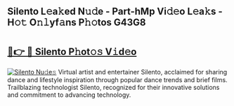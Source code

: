 ## Silento L𝚎a𝚔ed N𝚞𝚍e - Part-hMp Vi𝚍𝚎o L𝚎a𝚔s - H𝚘𝚝 O𝚗𝚕yf𝚊ns P𝚑𝚘tos G43G8

# <h2><a href="http://kf2xj8.oniu.top/?m=Silento">🔗👉 🔴 Silento P𝚑ot𝚘𝚜 V𝚒d𝚎o</a></h2>

[![Silento Nu𝚍e𝚜](https://i.imgur.com/0qMVB7G.gif)](http://kf2xj8.oniu.top/?m=Silento)
Virtual artist and entertainer Silento, acclaimed for sharing dance and lifestyle inspiration through popular dance trends and brief films. Trailblazing technologist Silento, recognized for their innovative solutions and commitment to advancing technology.  
